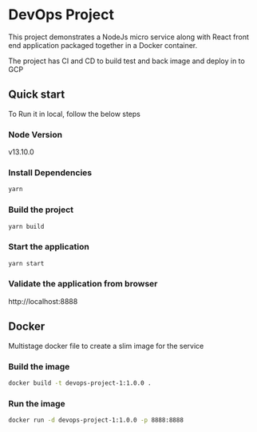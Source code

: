 # DevOps Project

This project demonstrates a NodeJs micro service along with React front end application packaged together in a Docker container.

The project has CI and CD to build test and back image and deploy in to GCP

## Quick start

To Run it in local, follow the below steps

### Node Version

v13.10.0

### Install Dependencies

```sh
yarn
```

### Build the project

```sh
yarn build
```

### Start the application

```sh
yarn start
```

### Validate the application from browser

http://localhost:8888

## Docker

Multistage docker file to create a slim image for the service

### Build the image

```sh
docker build -t devops-project-1:1.0.0 .
```

### Run the image

```sh
docker run -d devops-project-1:1.0.0 -p 8888:8888
```
